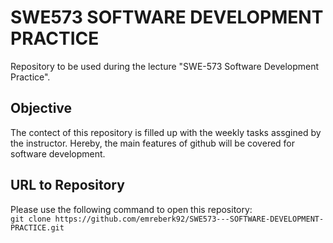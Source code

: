 # SWE573 SOFTWARE DEVELOPMENT PRACTICE 
Repository to be used during the lecture "SWE-573 Software Development Practice".
## Objective
The contect of this repository is filled up with the weekly tasks assgined by the instructor. Hereby, the main features of github will be covered for software development. 
## URL to Repository 
Please use the following command to open this repository: <br/>
`git clone https://github.com/emreberk92/SWE573---SOFTWARE-DEVELOPMENT-PRACTICE.git`
